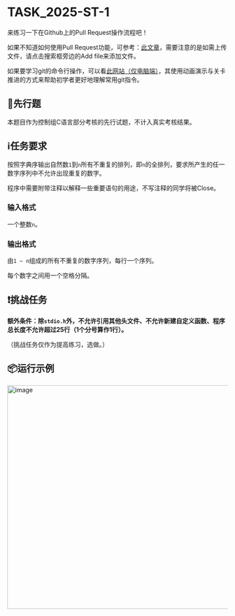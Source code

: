 # TASK_2025-ST-1

来练习一下在Github上的Pull Request操作流程吧！

如果不知道如何使用Pull Request功能，可参考：[此文章](https://maa.plus/docs/zh-cn/develop/pr-tutorial.html)，需要注意的是如需上传文件，请点击搜索框旁边的Add file来添加文件。

如果要学习git的命令行操作，可以看[此网站（仅电脑端）](https://learngitbranching.js.org/?locale=zh_CN)，其使用动画演示与关卡推进的方式来帮助初学者更好地理解常用git指令。

## 🔰先行题
本题目作为控制组C语言部分考核的先行试题，不计入真实考核结果。

## ℹ️任务要求
按照字典序输出自然数`1`到`n`所有不重复的排列，即`n`的全排列，要求所产生的任一数字序列中不允许出现重复的数字。

程序中需要附带注释以解释一些重要语句的用途，不写注释的同学将被Close。

### 输入格式

一个整数`n`。

### 输出格式

由`1 ~ n`组成的所有不重复的数字序列，每行一个序列。

每个数字之间用一个空格分隔。

## ❗挑战任务
**额外条件：除`stdio.h`外，不允许引用其他头文件、不允许新建自定义函数、程序总长度不允许超过25行（1个分号算作1行）。**

（挑战任务仅作为提高练习，选做。）

## 📦运行示例
<img width="800" height="512" alt="image" src="https://github.com/user-attachments/assets/ba701b47-6b11-4877-98d3-b98cc1401592" />
